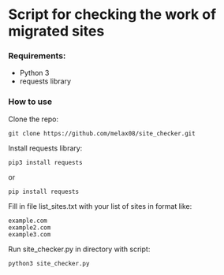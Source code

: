 # Script for checking the work of migrated sites

### Requirements:

* Python 3
* requests library

### How to use

Clone the repo:
```
git clone https://github.com/melax08/site_checker.git
```

Install requests library:

```
pip3 install requests
```

or

```
pip install requests
```

Fill in file list_sites.txt with your list of sites in format like:
```
example.com
example2.com
example3.com
```

Run site_checker.py in directory with script:
```
python3 site_checker.py
```
